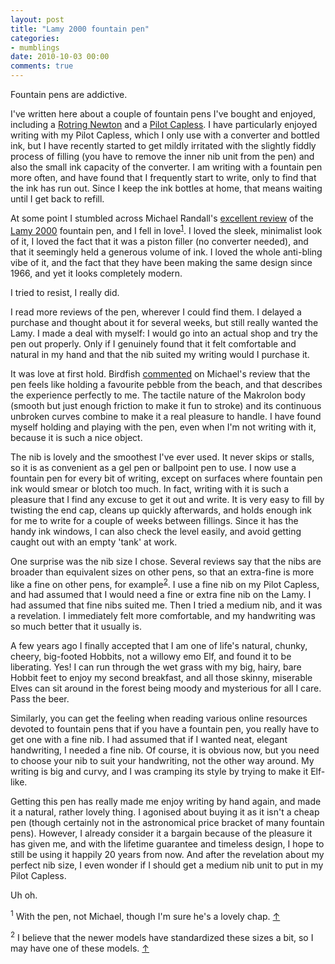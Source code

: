 ```yaml
---
layout: post
title: "Lamy 2000 fountain pen"
categories: 
- mumblings
date: 2010-10-03 00:00
comments: true
---
```


<p>Fountain pens are addictive.</p>

<p>I've written here about a couple of fountain pens I've bought and enjoyed, including a <a href="http://www.rousette.org.uk/blog/archives/fountain-pens/">Rotring Newton</a> and a <a href="http://www.rousette.org.uk/blog/archives/pilot-capless-fountain-pen/">Pilot Capless</a>. I have particularly enjoyed writing with my Pilot Capless, which I only use with a converter and bottled ink, but I have recently started to get mildly irritated with the slightly fiddly process of filling (you have to remove the inner nib unit from the pen) and also the small ink capacity of the converter. I am writing with a fountain pen more often, and have found that I frequently start to write, only to find that the ink has run out. Since I keep the ink bottles at home, that means waiting until I get back to refill.</p>

<p>At some point I stumbled across Michael Randall's <a href="http://pigpog.com/2007/06/24/lamy-2000-fountain-pen-review/">excellent review</a> of the <a href="http://www.lamy.com/eng/b2c/2000/001">Lamy 2000</a> fountain pen, and I fell in love<sup id="r1-31010"><a href="#f1-31010">1</a></sup>. I loved the sleek, minimalist look of it, I loved the fact that it was a piston filler (no converter needed), and that it seemingly held a generous volume of ink. I loved the whole anti-bling vibe of it, and the fact that they have been making the same design since 1966, and yet it looks completely modern.</p>

<p>I tried to resist, I really did.</p>

<p>I read more reviews of the pen, wherever I could find them. I delayed a purchase and thought about it for several weeks, but still really wanted the Lamy. I made a deal with myself: I would go into an actual shop and try the pen out properly. Only if I genuinely found that it felt comfortable and natural in my hand and that the nib suited my writing would I purchase it.</p>

<p>It was love at first hold. Birdfish <a href="http://pigpog.com/2007/06/24/lamy-2000-fountain-pen-review/comment-page-1/#comment-4945">commented</a> on Michael's review that the pen feels like holding a favourite pebble from the beach, and that describes the experience perfectly to me. The tactile nature of the Makrolon body (smooth but just enough friction to make it fun to stroke) and its continuous unbroken curves combine to make it a real pleasure to handle. I have found myself holding and playing with the pen, even when I'm not writing with it, because it is such a nice object.</p>

<p>The nib is lovely and the smoothest I've ever used. It never skips or stalls, so it is as convenient as a gel pen or ballpoint pen to use. I now use a fountain pen for every bit of writing, except on surfaces where fountain pen ink would smear or blotch too much. In fact, writing with it is such a pleasure that I find any excuse to get it out and write. It is very easy to fill by twisting the end cap, cleans up quickly afterwards, and holds enough ink for me to write for a couple of weeks between fillings. Since it has the handy ink windows, I can also check the level easily, and avoid getting caught out with an empty 'tank' at work.</p>

<p>One surprise was the nib size I chose. Several reviews say that the nibs are broader than equivalent sizes on other pens, so that an extra-fine is more like a fine on other pens, for example<sup id="r2-31010"><a href="#f2-31010">2</a></sup>. I use a fine nib on my Pilot Capless, and had assumed that I would need a fine or extra fine nib on the Lamy. I had assumed that fine nibs suited me. Then I tried a medium nib, and it was a revelation. I immediately felt more comfortable, and my handwriting was so much better that it usually is.</p>

<p>A few years ago I finally accepted that I am one of life's natural, chunky, cheery, big-footed Hobbits, not a willowy emo Elf, and found it to be liberating. Yes! I can run through the wet grass with my big, hairy, bare Hobbit feet to enjoy my second breakfast, and all those skinny, miserable Elves can sit around in the forest being moody and mysterious for all I care. Pass the beer. </p>

<p>Similarly, you can get the feeling when reading various online resources devoted to fountain pens that if you have a fountain pen, you really have to get one with a fine nib. I had assumed that if I wanted neat, elegant handwriting, I needed a fine nib. Of course, it is obvious now, but you need to choose your nib to suit your handwriting, not the other way around. My writing is big and curvy, and I was cramping its style by trying to make it Elf-like.</p>

<p>Getting this pen has really made me enjoy writing by hand again, and made it a natural, rather lovely thing. I agonised about buying it as it isn't a cheap pen (though certainly not in the astronomical price bracket of many fountain pens). However, I already consider it a bargain because of the pleasure it has given me, and with the lifetime guarantee and timeless design, I hope to still be using it happily 20 years from now. And after the revelation about my perfect nib size, I even wonder if I should get a medium nib unit to put in my Pilot Capless.</p>

<p>Uh oh.</p>

<p><sup id="f1-31010">1</sup> With the pen, not Michael, though I'm sure he's a lovely chap. <a href="#r1-31010">&uarr;</a></p>

<p><sup id="f2-31010">2</sup> I believe that the newer models have standardized these sizes a bit, so I may have one of these models. <a href="#r2-31010">&uarr;</a></p>


